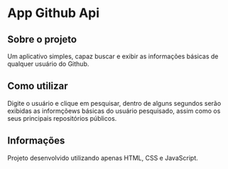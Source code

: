 # App Github Api

## Sobre o projeto
Um aplicativo simples, capaz buscar e exibir as informações básicas de qualquer usuário do Github. 

## Como utilizar
Digite o usuário e clique em pesquisar, dentro de alguns segundos serão exibidas as informçõews básicas do usuário pesquisado, assim como os seus principais repositórios públicos.

## Informações
Projeto desenvolvido utilizando apenas HTML, CSS e JavaScript.